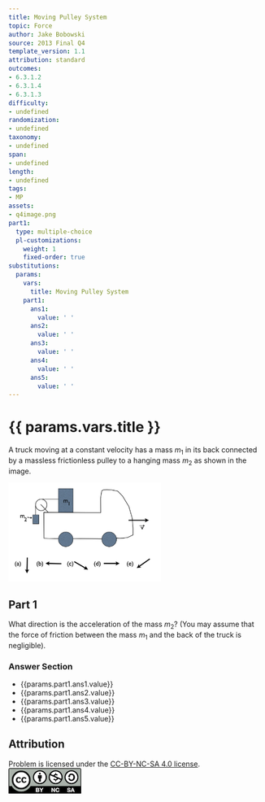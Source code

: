 ```yaml
---
title: Moving Pulley System
topic: Force
author: Jake Bobowski
source: 2013 Final Q4
template_version: 1.1
attribution: standard
outcomes:
- 6.3.1.2
- 6.3.1.4
- 6.3.1.3
difficulty:
- undefined
randomization:
- undefined
taxonomy:
- undefined
span:
- undefined
length:
- undefined
tags:
- MP
assets:
- q4image.png
part1:
  type: multiple-choice
  pl-customizations:
    weight: 1
    fixed-order: true
substitutions:
  params:
    vars:
      title: Moving Pulley System
    part1:
      ans1:
        value: ' '
      ans2:
        value: ' '
      ans3:
        value: ' '
      ans4:
        value: ' '
      ans5:
        value: ' '
---
```

# {{ params.vars.title }}
A truck moving at a constant velocity has a mass $m_1$ in its back connected by a massless frictionless pulley to a hanging mass $m_2$ as shown in the image.

<img src="q4image.png" alt = "Truck moving to the right with a mass in the truck bed, connected by a pulley to a hanging mass. Multiple choice options: a) straight down, b) to the left, c) down and to the right, d) to the right, e) down and to the left" style="width:300px">

## Part 1

What direction is the acceleration of the mass $m_2$? (You may assume that the force of friction between the mass $m_1$ and the back of the truck is negligible).

### Answer Section

- {{params.part1.ans1.value}}
- {{params.part1.ans2.value}}
- {{params.part1.ans3.value}}
- {{params.part1.ans4.value}}
- {{params.part1.ans5.value}}

## Attribution

Problem is licensed under the [CC-BY-NC-SA 4.0 license](https://creativecommons.org/licenses/by-nc-sa/4.0/).<br> ![The Creative Commons 4.0 license requiring attribution-BY, non-commercial-NC, and share-alike-SA license.](https://raw.githubusercontent.com/firasm/bits/master/by-nc-sa.png)